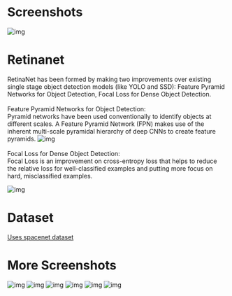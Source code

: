 # Screenshots
![img](https://raw.githubusercontent.com/spiyer99/retinanet/master/test_img/12.png)

# Retinanet
RetinaNet has been formed by making two improvements over existing single stage object detection models (like YOLO and SSD): Feature Pyramid Networks for Object Detection, Focal Loss for Dense Object Detection.
<br /> 
<br /> 
Feature Pyramid Networks for Object Detection:
<br /> 
Pyramid networks have been used conventionally to identify objects at different scales. A Feature Pyramid Network (FPN) makes use of the inherent multi-scale pyramidal hierarchy of deep CNNs to create feature pyramids.
![img](https://miro.medium.com/max/1208/1*uWhe2z0s2P-vY0MguO4Fuw.png)
<br /> 
<br /> 
Focal Loss for Dense Object Detection:
<br /> 
Focal Loss is an improvement on cross-entropy loss that helps to reduce the relative loss for well-classified examples and putting more focus on hard, misclassified examples.

![img](https://miro.medium.com/max/293/1*CYC-i9kQX5HMRoakioOqGw.png)


# Dataset
[Uses spacenet dataset](https://spacenetchallenge.github.io/datasets/spacenetRoads-summary.html) 

# More Screenshots

![img](https://raw.githubusercontent.com/spiyer99/retinanet/master/test_img/07.png) 
![img](https://raw.githubusercontent.com/spiyer99/retinanet/master/test_img/08.png) 
![img](https://raw.githubusercontent.com/spiyer99/retinanet/master/test_img/09.png) 
![img](https://raw.githubusercontent.com/spiyer99/retinanet/master/test_img/10.png) 
![img](https://raw.githubusercontent.com/spiyer99/retinanet/master/test_img/11.png) 
![img](https://raw.githubusercontent.com/spiyer99/retinanet/master/test_img/13.png) 

